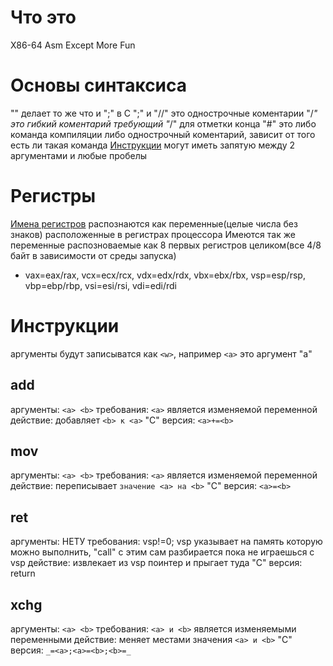 # Что это
X86-64 Asm Except More Fun

# Основы синтаксиса
"\" делает то же что и ";" в C
";" и "//" это однострочные коментарии
"/*" это гибкий коментарий требующий "*/" для отметки конца
"#" это либо команда компиляции либо однострочный коментарий, зависит от того есть ли такая команда
[Инструкции](#инструкции) могут иметь запятую между 2 аргументами и любые пробелы
# Регистры
[Имена регистров](https://cs.brown.edu/courses/cs033/docs/guides/x64_cheatsheet.pdf) распознаются как переменные(целые числа без знаков) расположенные в регистрах процессора
Имеются так же переменные распозноваемые как 8 первых регистров целиком(все 4/8 байт в зависимости от среды запуска)
- vax=eax/rax, vcx=ecx/rcx, vdx=edx/rdx, vbx=ebx/rbx, vsp=esp/rsp, vbp=ebp/rbp, vsi=esi/rsi, vdi=edi/rdi


# Инструкции
аргументы будут записыватся как `<w>`, например `<a>` это аргумент "a"
## add
аргументы: `<a> <b>`
требования: `<a>` является изменяемой переменной
действие: добавляет `<b> к <a>`
"C" версия: `<a>+=<b>`
## mov
аргументы: `<a> <b>`
требования: `<a>` является изменяемой переменной
действие: переписывает `значение <a> на <b>`
"C" версия: `<a>=<b>`
## ret
аргументы: НЕТУ
требования: vsp!=0; vsp указывает на память которую можно выполнить, "call" с этим сам разбирается пока не играешься с vsp
действие: извлекает из vsp поинтер и прыгает туда
"C" версия: return
## xchg
аргументы: `<a> <b>`
требования: `<a> и <b>` является изменяемыми переменными
действие: меняет местами значения `<a> и <b>`
"C" версия: `_=<a>;<a>=<b>;<b>=_`